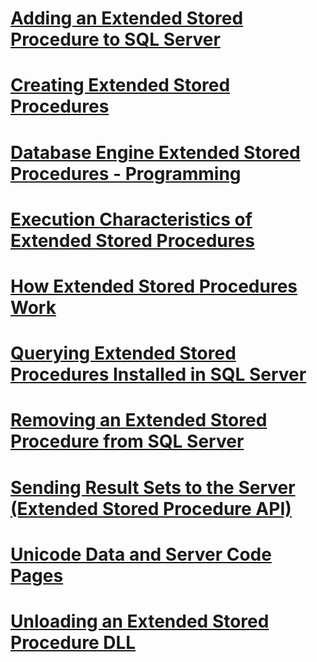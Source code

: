 # [Adding an Extended Stored Procedure to SQL Server](adding-an-extended-stored-procedure-to-sql-server.md)
# [Creating Extended Stored Procedures](creating-extended-stored-procedures.md)
# [Database Engine Extended Stored Procedures - Programming](database-engine-extended-stored-procedures-programming.md)
# [Execution Characteristics of Extended Stored Procedures](execution-characteristics-of-extended-stored-procedures.md)
# [How Extended Stored Procedures Work](how-extended-stored-procedures-work.md)
# [Querying Extended Stored Procedures Installed in SQL Server](querying-extended-stored-procedures-installed-in-sql-server.md)
# [Removing an Extended Stored Procedure from SQL Server](removing-an-extended-stored-procedure-from-sql-server.md)
# [Sending Result Sets to the Server (Extended Stored Procedure API)](sending-result-sets-to-the-server-extended-stored-procedure-api.md)
# [Unicode Data and Server Code Pages](unicode-data-and-server-code-pages.md)
# [Unloading an Extended Stored Procedure DLL](unloading-an-extended-stored-procedure-dll.md)
